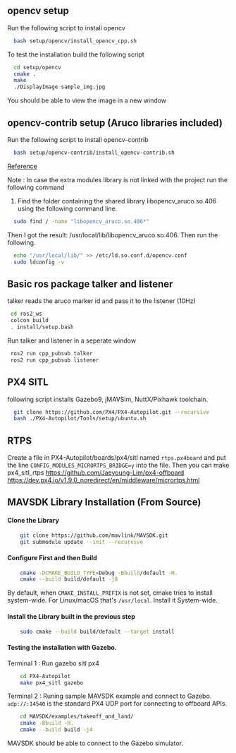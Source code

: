 ## opencv setup
Run the following script to install opencv 
```bash
  bash setup/opencv/install_opencv_cpp.sh
```
To test the installation build the following script

```bash
  cd setup/opencv
  cmake .
  make
  ./DisplayImage sample_img.jpg
```
You should be able to view the image in a new window



## opencv-contrib setup (Aruco libraries included)
Run the following script to install opencv-contrib 
```bash
  bash setup/opencv-contrib/install_opencv-contrib.sh
```
[Reference](https://docs.opencv.org/4.x/d4/d17/namespacecv_1_1aruco.html)

Note : In case the extra modules library is not linked with the project run the following command

1. Find the folder containing the shared library libopencv_aruco.so.406 using the following command line.
```bash
  sudo find / -name "libopencv_aruco.so.406*"
```
Then I got the result: /usr/local/lib/libopencv_aruco.so.406. Then run the following.
```bash
  echo "/usr/local/lib/" >> /etc/ld.so.conf.d/opencv.conf 
  sudo ldconfig -v
```

## Basic ros package talker and listener
talker reads the aruco marker id and pass it to the listener (10Hz)
 ```bash
  cd ros2_ws
  colcon build
  . install/setup.bash
```
Run talker and listener in a seperate window
 ```bash
  ros2 run cpp_pubsub talker
  ros2 run cpp_pubsub listener
```

## PX4 SITL
following script installs Gazebo9, jMAVSim, NuttX/Pixhawk toolchain.
```bash
  git clone https://github.com/PX4/PX4-Autopilot.git --recursive
  bash ./PX4-Autopilot/Tools/setup/ubuntu.sh
```


## RTPS 
Create a file in PX4-Autopilot/boards/px4/sitl named ```rtps.px4board``` and put the line ```CONFIG_MODULES_MICRORTPS_BRIDGE=y``` into the file. Then you can make px4_sitl_rtps 
https://github.com/Jaeyoung-Lim/px4-offboard 
https://dev.px4.io/v1.9.0_noredirect/en/middleware/micrortps.html


## MAVSDK Library Installation (From Source)
#### Clone the Library
```bash
    git clone https://github.com/mavlink/MAVSDK.git
    git submodule update --init --recursive
```
#### Configure First and then Build
```bash
    cmake -DCMAKE_BUILD_TYPE=Debug -Bbuild/default -H.
    cmake --build build/default -j8
```
By default, when ```CMAKE_INSTALL_PREFIX``` is not set, cmake tries to install system-wide.
For Linux/macOS that's ```/usr/local```. Install it System-wide.
#### Install the Library built in the previous step
```bash
    sudo cmake --build build/default --target install
```
#### Testing the installation with Gazebo.
Terminal 1  : Run gazebo sitl px4
```bash
    cd PX4-Autopilot
    make px4_sitl gazebo
```
Terminal 2 : Runing sample MAVSDK example and connect to Gazebo.
```udp://:14540``` is the standard PX4 UDP port for connecting to offboard APIs.
```bash
    cd MAVSDK/examples/takeoff_and_land/
    cmake -Bbuild -H.
    cmake --build build -j4
```
MAVSDK should be able to connect to the Gazebo simulator.